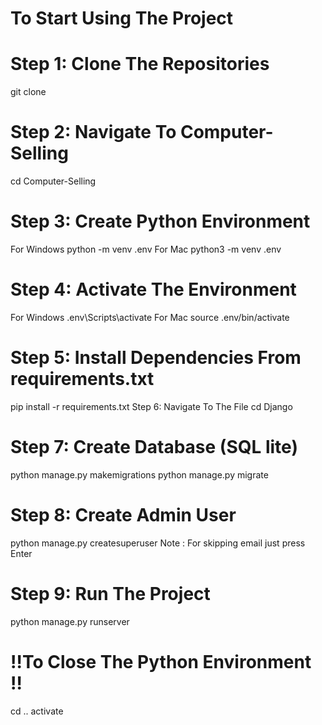 
# To Start Using The Project
# Step 1: Clone The Repositories
git clone 
# Step 2: Navigate To Computer-Selling
cd Computer-Selling
# Step 3: Create Python Environment
For Windows
python -m venv .env
For Mac
python3 -m venv .env
# Step 4: Activate The Environment
For Windows
.env\Scripts\activate
For Mac
source .env/bin/activate
# Step 5: Install Dependencies From requirements.txt
pip install -r requirements.txt
Step 6: Navigate To The File
cd Django
# Step 7: Create Database (SQL lite)
python manage.py makemigrations 
python manage.py migrate
# Step 8: Create Admin User
python manage.py createsuperuser
Note : For skipping email just press Enter
# Step 9: Run The Project
python manage.py runserver
# ‼️To Close The Python Environment ‼️
cd ..
activate

